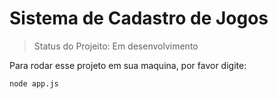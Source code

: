 <H1> Sistema de Cadastro de Jogos</h1>

> Status do Projeito: Em desenvolvimento

Para rodar esse projeto em sua maquina, por favor digite:
```
node app.js
```
